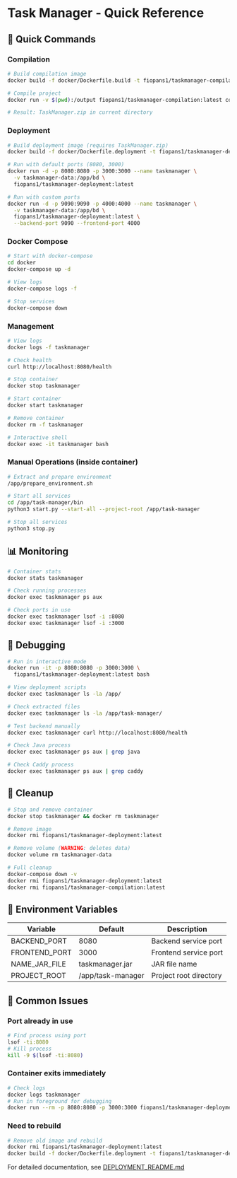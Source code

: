 # Task Manager - Quick Reference

## 🚀 Quick Commands

### Compilation

```bash
# Build compilation image
docker build -f docker/Dockerfile.build -t fiopans1/taskmanager-compilation:latest .

# Compile project
docker run -v $(pwd):/output fiopans1/taskmanager-compilation:latest compile

# Result: TaskManager.zip in current directory
```

### Deployment

```bash
# Build deployment image (requires TaskManager.zip)
docker build -f docker/Dockerfile.deployment -t fiopans1/taskmanager-deployment:latest .

# Run with default ports (8080, 3000)
docker run -d -p 8080:8080 -p 3000:3000 --name taskmanager \
  -v taskmanager-data:/app/bd \
  fiopans1/taskmanager-deployment:latest

# Run with custom ports
docker run -d -p 9090:9090 -p 4000:4000 --name taskmanager \
  -v taskmanager-data:/app/bd \
  fiopans1/taskmanager-deployment:latest \
  --backend-port 9090 --frontend-port 4000
```

### Docker Compose

```bash
# Start with docker-compose
cd docker
docker-compose up -d

# View logs
docker-compose logs -f

# Stop services
docker-compose down
```

### Management

```bash
# View logs
docker logs -f taskmanager

# Check health
curl http://localhost:8080/health

# Stop container
docker stop taskmanager

# Start container
docker start taskmanager

# Remove container
docker rm -f taskmanager

# Interactive shell
docker exec -it taskmanager bash
```

### Manual Operations (inside container)

```bash
# Extract and prepare environment
/app/prepare_environment.sh

# Start all services
cd /app/task-manager/bin
python3 start.py --start-all --project-root /app/task-manager

# Stop all services
python3 stop.py
```

## 📊 Monitoring

```bash
# Container stats
docker stats taskmanager

# Check running processes
docker exec taskmanager ps aux

# Check ports in use
docker exec taskmanager lsof -i :8080
docker exec taskmanager lsof -i :3000
```

## 🐛 Debugging

```bash
# Run in interactive mode
docker run -it -p 8080:8080 -p 3000:3000 \
  fiopans1/taskmanager-deployment:latest bash

# View deployment scripts
docker exec taskmanager ls -la /app/

# Check extracted files
docker exec taskmanager ls -la /app/task-manager/

# Test backend manually
docker exec taskmanager curl http://localhost:8080/health

# Check Java process
docker exec taskmanager ps aux | grep java

# Check Caddy process
docker exec taskmanager ps aux | grep caddy
```

## 🧹 Cleanup

```bash
# Stop and remove container
docker stop taskmanager && docker rm taskmanager

# Remove image
docker rmi fiopans1/taskmanager-deployment:latest

# Remove volume (WARNING: deletes data)
docker volume rm taskmanager-data

# Full cleanup
docker-compose down -v
docker rmi fiopans1/taskmanager-deployment:latest
docker rmi fiopans1/taskmanager-compilation:latest
```

## 🔧 Environment Variables

| Variable | Default | Description |
|----------|---------|-------------|
| BACKEND_PORT | 8080 | Backend service port |
| FRONTEND_PORT | 3000 | Frontend service port |
| NAME_JAR_FILE | taskmanager.jar | JAR file name |
| PROJECT_ROOT | /app/task-manager | Project root directory |

## 📝 Common Issues

### Port already in use
```bash
# Find process using port
lsof -ti:8080
# Kill process
kill -9 $(lsof -ti:8080)
```

### Container exits immediately
```bash
# Check logs
docker logs taskmanager
# Run in foreground for debugging
docker run --rm -p 8080:8080 -p 3000:3000 fiopans1/taskmanager-deployment:latest
```

### Need to rebuild
```bash
# Remove old image and rebuild
docker rmi fiopans1/taskmanager-deployment:latest
docker build -f docker/Dockerfile.deployment -t fiopans1/taskmanager-deployment:latest .
```

For detailed documentation, see [DEPLOYMENT_README.md](DEPLOYMENT_README.md)
